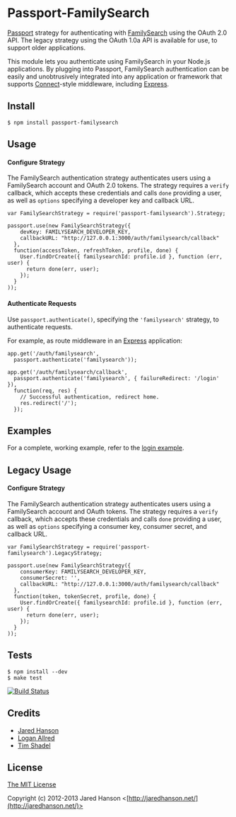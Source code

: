 # Passport-FamilySearch

[Passport](http://passportjs.org/) strategy for authenticating with [FamilySearch](http://familysearch.org)
using the OAuth 2.0 API. The legacy strategy using the OAuth 1.0a API is
available for use, to support older applications.

This module lets you authenticate using FamilySearch in your Node.js
applications.  By plugging into Passport, FamilySearch authentication can be
easily and unobtrusively integrated into any application or framework that
supports [Connect](http://www.senchalabs.org/connect/)-style middleware,
including [Express](http://expressjs.com/).

## Install

    $ npm install passport-familysearch

## Usage

#### Configure Strategy

The FamilySearch authentication strategy authenticates users using a
FamilySearch account and OAuth 2.0 tokens.  The strategy requires a `verify`
callback, which accepts these credentials and calls `done` providing a user, as
well as `options` specifying a developer key and callback URL.

    var FamilySearchStrategy = require('passport-familysearch').Strategy;

    passport.use(new FamilySearchStrategy({
        devKey: FAMILYSEARCH_DEVELOPER_KEY,
        callbackURL: "http://127.0.0.1:3000/auth/familysearch/callback"
      },
      function(accessToken, refreshToken, profile, done) {
        User.findOrCreate({ familysearchId: profile.id }, function (err, user) {
          return done(err, user);
        });
      }
    ));

#### Authenticate Requests

Use `passport.authenticate()`, specifying the `'familysearch'` strategy, to
authenticate requests.

For example, as route middleware in an [Express](http://expressjs.com/)
application:

    app.get('/auth/familysearch',
      passport.authenticate('familysearch'));
    
    app.get('/auth/familysearch/callback', 
      passport.authenticate('familysearch', { failureRedirect: '/login' }),
      function(req, res) {
        // Successful authentication, redirect home.
        res.redirect('/');
      });

## Examples

For a complete, working example, refer to the [login example](https://github.com/jaredhanson/passport-familysearch/tree/master/examples/login).

## Legacy Usage

#### Configure Strategy

The FamilySearch authentication strategy authenticates users using a
FamilySearch account and OAuth tokens.  The strategy requires a `verify`
callback, which accepts these credentials and calls `done` providing a user, as
well as `options` specifying a consumer key, consumer secret, and callback URL.

    var FamilySearchStrategy = require('passport-familysearch').LegacyStrategy;

    passport.use(new FamilySearchStrategy({
        consumerKey: FAMILYSEARCH_DEVELOPER_KEY,
        consumerSecret: '',
        callbackURL: "http://127.0.0.1:3000/auth/familysearch/callback"
      },
      function(token, tokenSecret, profile, done) {
        User.findOrCreate({ familysearchId: profile.id }, function (err, user) {
          return done(err, user);
        });
      }
    ));

## Tests

    $ npm install --dev
    $ make test

[![Build Status](https://secure.travis-ci.org/jaredhanson/passport-familysearch.png)](http://travis-ci.org/jaredhanson/passport-familysearch)

## Credits

  - [Jared Hanson](http://github.com/jaredhanson)
  - [Logan Allred](http://github.com/redbugz)
  - [Tim Shadel](http://github.com/timshadel)

## License

[The MIT License](http://opensource.org/licenses/MIT)

Copyright (c) 2012-2013 Jared Hanson <[http://jaredhanson.net/](http://jaredhanson.net/)>
